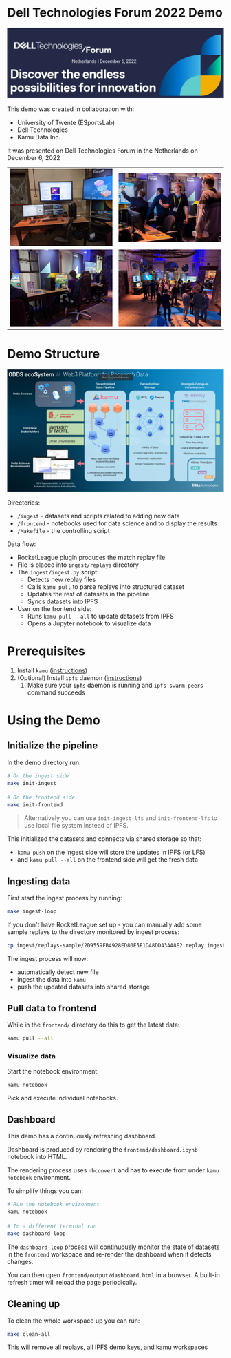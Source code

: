 # Dell Technologies Forum 2022 Demo

![DTF2022](readme/dtf-logo.jpg)

This demo was created in collaboration with:
- University of Twente (ESportsLab)
- Dell Technologies
- Kamu Data Inc.

It was presented on Dell Technologies Forum in the Netherlands on December 6, 2022

<table>
<tr>
<td>
<img src="readme/IMG_20221206_122742.jpg" width=300/>
</td>
<td>
<img src="readme/1670444391985.jpeg" width=300/>
</td>
</tr>
<tr>
<td>
<img src="readme/IMG_20221206_163205.jpg" width=300/>
</td>
<td>
<img src="readme/IMG-20221206-WA0011.jpg" width=300/>
</td>
</tr>
</table>


# Demo Structure

![Data Flow](readme/diagram.jpg)

Directories:
- `/ingest` - datasets and scripts related to adding new data
- `/frontend` - notebooks used for data science and to display the results
- `/Makefile` - the controlling script

Data flow:
- RocketLeague plugin produces the match replay file
- File is placed into `ingest/replays` directory
- The `ingest/ingest.py` script:
  - Detects new replay files
  - Calls `kamu pull` to parse replays into structured dataset
  - Updates the rest of datasets in the pipeline
  - Syncs datasets into IPFS
- User on the frontend side:
  - Runs `kamu pull --all` to update datasets from IPFS
  - Opens a Jupyter notebook to visualize data


# Prerequisites
1. Install `kamu` ([instructions](https://docs.kamu.dev/cli/get-started/installation/))
2. (Optional) Install `ipfs` daemon ([instructions](https://docs.ipfs.tech/install/command-line/#official-distributions))
   1. Make sure your `ipfs` daemon is running and `ipfs swarm peers` command succeeds


# Using the Demo

## Initialize the pipeline
In the demo directory run:
```bash
# On the ingest side
make init-ingest

# On the frontend side
make init-frontend
```

> Alternatively you can use `init-ingest-lfs` and `init-frontend-lfs` to use local file system instead of IPFS.

This initialized the datasets and connects via shared storage so that:
- `kamu push` on the ingest side will store the updates in IPFS (or LFS)
- and `kamu pull --all` on the frontend side will get the fresh data


## Ingesting data
First start the ingest process by running:
```bash
make ingest-loop
```

If you don't have RocketLeague set up - you can manually add some sample replays to the directory monitored by ingest process:
```bash
cp ingest/replays-sample/2D9559FB4928ED80E5F1D48DDA3AA8E2.replay ingest/replays/
```

The ingest process will now:
- automatically detect new file
- ingest the data into `kamu`
- push the updated datasets into shared storage


## Pull data to frontend
While in the `frontend/` directory do this to get the latest data:
```bash
kamu pull --all
```

### Visualize data
Start the notebook environment:
```bash
kamu notebook
```

Pick and execute individual notebooks.


## Dashboard
This demo has a continuously refreshing dashboard.

Dashboard is produced by rendering the `frontend/dashboard.ipynb` notebook into HTML.

The rendering process uses `nbconvert` and has to execute from under `kamu notebook` environment.

To simplify things you can:
```bash
# Run the notebook environment
kamu notebook

# In a different terminal run
make dashboard-loop
```

The `dashboard-loop` process will continuously monitor the state of datasets in the `frontend` workspace and re-render the dashboard when it detects changes.

You can then open `frontend/output/dashboard.html` in a browser. A built-in refresh timer will reload the page periodically.


## Cleaning up
To clean the whole workspace up you can run:
```bash
make clean-all
```

This will remove all replays, all IPFS demo keys, and kamu workspaces
